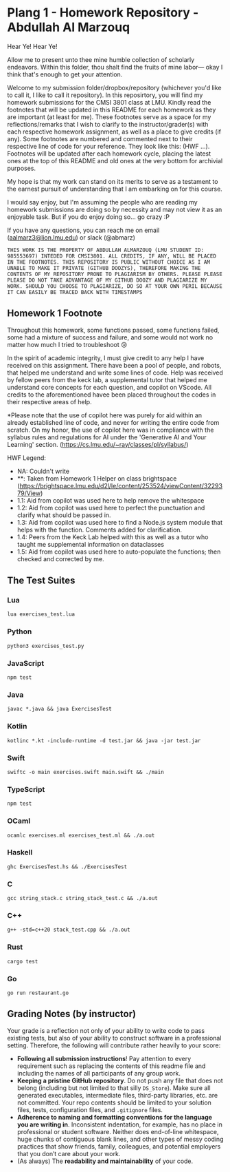 # Plang 1 - Homework Repository - Abdullah Al Marzouq

Hear Ye! Hear Ye!

Allow me to present unto thee mine humble collection of scholarly endeavors. Within this folder, thou shalt find the fruits of mine labor— okay I think that's enough to get your attention.

Welcome to my submission folder/dropbox/repository (whichever you'd like to call it, I like to call it repository). In this reposirtory, you will find my homework submissions for the CMSI 3801 class at LMU. Kindly read the footnotes that will be updated in this README for each homework as they are important (at least for me). These footnotes serve as a space for my reflections/remarks that I wish to clarify to the instructor/grader(s) with each respective homework assignment, as well as a place to give credits (if any). Some footnotes are numbered and commented next to their respective line of code for your reference. They look like this: (HWF ...). Footnotes will be updated after each homework cycle, placing the latest ones at the top of this README and old ones  at the very bottom for archivial purposes.

My hope is that my work can stand on its merits to serve as a testament to the earnest pursuit of understanding that I am embarking on for this course.

I would say enjoy, but I'm assuming the people who are reading my homework submissions are doing so by necessity and may not view it as an enjoyable task. But if you do enjoy doing so... go crazy :P

If you have any questions, you can reach me on email (aalmarz3@lion.lmu.edu) or slack (@abmarz)

```
THIS WORK IS THE PROPERTY OF ABDULLAH ALMARZOUQ (LMU STUDENT ID: 985553697) INTEDED FOR CMSI3801. ALL CREDITS, IF ANY, WILL BE PLACED IN THE FOOTNOTES. THIS REPOSITORY IS PUBLIC WITHOUT CHOICE AS I AM UNABLE TO MAKE IT PRIVATE (GITHUB DOOZYS), THEREFORE MAKING THE CONTENTS OF MY REPOSITORY PRONE TO PLAGIARISM BY OTHERS. PLEASE PLEASE PLEASE DO NOT TAKE ADVANTAGE OF MY GITHUB DOOZY AND PLAGIARIZE MY WORK. SHOULD YOU CHOOSE TO PLAGIARIZE, DO SO AT YOUR OWN PERIL BECAUSE IT CAN EASILY BE TRACED BACK WITH TIMESTAMPS
```

## Homework 1 Footnote
Throughout this homework, some functions passed, some functions failed, some had a mixture of success and failure, and some would not work no matter how much I tried to troubleshoot 😢 

In the spirit of academic integrity, I must give credit to any help I have received on this assignment. There have been a pool of people, and robots, that helped me understand and write some lines of code. Help was received by fellow peers from the keck lab, a supplemental tutor that helped me understand core concepts for each question, and copilot on VScode. All credits to the aforementioned havee been placed throughout the codes in their respective areas of help.

*Please note that the use of copilot here was purely for aid within an already established line of code, and never for writing the entire code from scratch. On my honor, the use of copilot here was in compliance with the syllabus rules and regulations for AI under the 'Generative AI and Your Learning' section. (https://cs.lmu.edu/~ray/classes/pl/syllabus/)

HWF Legend:
- NA: Couldn't write
- **: Taken from Homework 1 Helper on class brightspace (https://brightspace.lmu.edu/d2l/le/content/253524/viewContent/3229379/View)
- 1.1: Aid from copilot was used here to help remove the whitespace
- 1.2: Aid from copilot was used here to perfect the punctuation and clarify what should be passed in.
- 1.3: Aid from copilot was used here to find a Node.js system module that helps with the function. Comments added for clarification.
- 1.4: Peers from the Keck Lab helped with this as well as a tutor who taught me supplemental information on dataclasses 
- 1.5: Aid from copilot was used here to auto-populate the functions; then checked and corrected by me.

## The Test Suites

### Lua

```
lua exercises_test.lua
```

### Python

```
python3 exercises_test.py
```

### JavaScript

```
npm test
```

### Java

```
javac *.java && java ExercisesTest
```

### Kotlin

```
kotlinc *.kt -include-runtime -d test.jar && java -jar test.jar
```

### Swift

```
swiftc -o main exercises.swift main.swift && ./main
```

### TypeScript

```
npm test
```

### OCaml

```
ocamlc exercises.ml exercises_test.ml && ./a.out
```

### Haskell

```
ghc ExercisesTest.hs && ./ExercisesTest
```

### C

```
gcc string_stack.c string_stack_test.c && ./a.out
```

### C++

```
g++ -std=c++20 stack_test.cpp && ./a.out
```

### Rust

```
cargo test
```

### Go

```
go run restaurant.go
```

## Grading Notes (by instructor)

Your grade is a reflection not only of your ability to write code to pass existing tests, but also of your ability to construct software in a professional setting. Therefore, the following will contribute rather heavily to your score:

- **Following all submission instructions**! Pay attention to every requirement such as replacing the contents of this readme file and including the names of all participants of any group work.
- **Keeping a pristine GitHub repository**. Do not push any file that does not belong (including but not limited to that silly `DS_Store`). Make sure all generated executables, intermediate files, third-party libraries, etc. are not committed. Your repo contents should be limited to your solution files, tests, configuration files, and `.gitignore` files.
- **Adherence to naming and formatting conventions for the language you are writing in**. Inconsistent indentation, for example, has no place in professional or student software. Neither does end-of-line whitespace, huge chunks of contiguous blank lines, and other types of messy coding practices that show friends, family, colleagues, and potential employers that you don’t care about your work.
- (As always) The **readability and maintainability** of your code.
